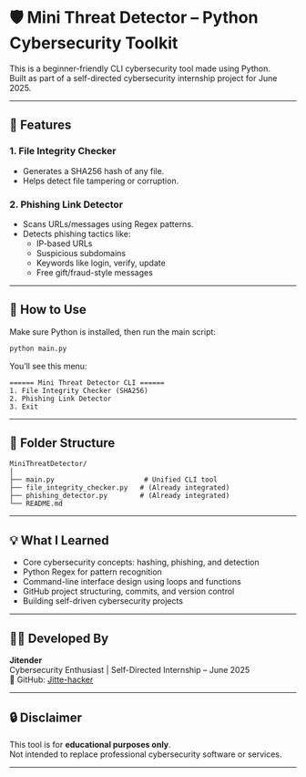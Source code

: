 # 🛡️ Mini Threat Detector – Python Cybersecurity Toolkit

This is a beginner-friendly CLI cybersecurity tool made using Python.  
Built as part of a self-directed cybersecurity internship project for June 2025.

---

## 🔧 Features

### 1. File Integrity Checker
- Generates a SHA256 hash of any file.
- Helps detect file tampering or corruption.

### 2. Phishing Link Detector
- Scans URLs/messages using Regex patterns.
- Detects phishing tactics like:
  - IP-based URLs
  - Suspicious subdomains
  - Keywords like login, verify, update
  - Free gift/fraud-style messages

---

## 🚀 How to Use

Make sure Python is installed, then run the main script:

```bash
python main.py
````

You’ll see this menu:

```
====== Mini Threat Detector CLI ======
1. File Integrity Checker (SHA256)
2. Phishing Link Detector
3. Exit
```

---

## 📂 Folder Structure

```
MiniThreatDetector/
│
├── main.py                      # Unified CLI tool
├── file_integrity_checker.py   # (Already integrated)
├── phishing_detector.py        # (Already integrated)
└── README.md
```

---

## 💡 What I Learned

* Core cybersecurity concepts: hashing, phishing, and detection
* Python Regex for pattern recognition
* Command-line interface design using loops and functions
* GitHub project structuring, commits, and version control
* Building self-driven cybersecurity projects

---

## 👨‍💻 Developed By

**Jitender** <br>
Cybersecurity Enthusiast | Self-Directed Internship – June 2025 <br>
🔗 GitHub: [Jitte-hacker](https://github.com/Jitte-hacker)

---

## 🔒 Disclaimer

This tool is for **educational purposes only**. <br>
Not intended to replace professional cybersecurity software or services.

---
